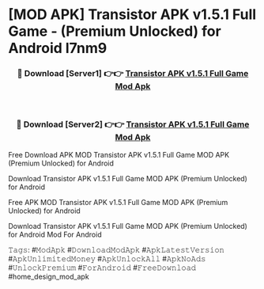 # [MOD APK] Transistor APK v1.5.1 Full Game - (Premium Unlocked) for Android l7nm9



<div align="center">
<h3>🔴 Download [Server1] 👉👉 <a href="https://momento.my/?title=Transistor_APK_v1.5.1_Full_Game">Transistor APK v1.5.1 Full Game Mod Apk</a></h3><br>

<h3>🔴 Download [Server2] 👉👉 <a href="https://momento.my/?title=Transistor_APK_v1.5.1_Full_Game">Transistor APK v1.5.1 Full Game Mod Apk</a></h3>
</div>



Free Download APK MOD Transistor APK v1.5.1 Full Game MOD APK (Premium Unlocked) for Android

Download Transistor APK v1.5.1 Full Game MOD APK (Premium Unlocked) for Android

Free APK MOD Transistor APK v1.5.1 Full Game MOD APK (Premium Unlocked) for Android

Download Transistor APK v1.5.1 Full Game MOD APK (Premium Unlocked) for Android Mod For Android

𝚃𝚊𝚐𝚜: #𝙼𝚘𝚍𝙰𝚙𝚔 #𝙳𝚘𝚠𝚗𝚕𝚘𝚊𝚍𝙼𝚘𝚍𝙰𝚙𝚔 #𝙰𝚙𝚔𝙻𝚊𝚝𝚎𝚜𝚝𝚅𝚎𝚛𝚜𝚒𝚘𝚗 #𝙰𝚙𝚔𝚄𝚗𝚕𝚒𝚖𝚒𝚝𝚎𝚍𝙼𝚘𝚗𝚎𝚢 #𝙰𝚙𝚔𝚄𝚗𝚕𝚘𝚌𝚔𝙰𝚕𝚕 #𝙰𝚙𝚔𝙽𝚘𝙰𝚍𝚜 #𝚄𝚗𝚕𝚘𝚌𝚔𝙿𝚛𝚎𝚖𝚒𝚞𝚖 #𝙵𝚘𝚛𝙰𝚗𝚍𝚛𝚘𝚒𝚍 #𝙵𝚛𝚎𝚎𝙳𝚘𝚠𝚗𝚕𝚘𝚊𝚍 #home_design_mod_apk
